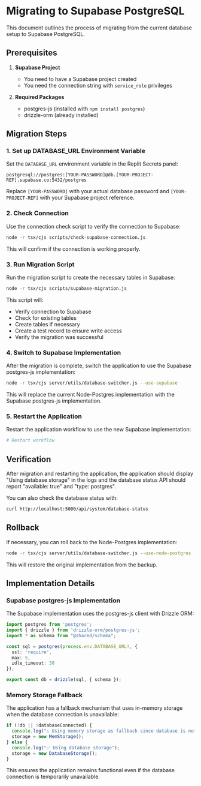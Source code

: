 # Migrating to Supabase PostgreSQL

This document outlines the process of migrating from the current database setup to Supabase PostgreSQL.

## Prerequisites

1. **Supabase Project**
   - You need to have a Supabase project created
   - You need the connection string with `service_role` privileges

2. **Required Packages**
   - postgres-js (installed with `npm install postgres`)
   - drizzle-orm (already installed)

## Migration Steps

### 1. Set up DATABASE_URL Environment Variable

Set the `DATABASE_URL` environment variable in the Replit Secrets panel:

```
postgresql://postgres:[YOUR-PASSWORD]@db.[YOUR-PROJECT-REF].supabase.co:5432/postgres
```

Replace `[YOUR-PASSWORD]` with your actual database password and `[YOUR-PROJECT-REF]` with your Supabase project reference.

### 2. Check Connection

Use the connection check script to verify the connection to Supabase:

```bash
node -r tsx/cjs scripts/check-supabase-connection.js
```

This will confirm if the connection is working properly.

### 3. Run Migration Script

Run the migration script to create the necessary tables in Supabase:

```bash
node -r tsx/cjs scripts/supabase-migration.js
```

This script will:
- Verify connection to Supabase
- Check for existing tables
- Create tables if necessary
- Create a test record to ensure write access
- Verify the migration was successful

### 4. Switch to Supabase Implementation

After the migration is complete, switch the application to use the Supabase postgres-js implementation:

```bash
node -r tsx/cjs server/utils/database-switcher.js --use-supabase
```

This will replace the current Node-Postgres implementation with the Supabase postgres-js implementation.

### 5. Restart the Application

Restart the application workflow to use the new Supabase implementation:

```bash
# Restart workflow
```

## Verification

After migration and restarting the application, the application should display "Using database storage" in the logs and the database status API should report "available: true" and "type: postgres".

You can also check the database status with:

```bash
curl http://localhost:5000/api/system/database-status
```

## Rollback

If necessary, you can roll back to the Node-Postgres implementation:

```bash
node -r tsx/cjs server/utils/database-switcher.js --use-node-postgres
```

This will restore the original implementation from the backup.

## Implementation Details

### Supabase postgres-js Implementation

The Supabase implementation uses the postgres-js client with Drizzle ORM:

```typescript
import postgres from 'postgres';
import { drizzle } from 'drizzle-orm/postgres-js';
import * as schema from "@shared/schema";

const sql = postgres(process.env.DATABASE_URL!, {
  ssl: 'require',
  max: 5, 
  idle_timeout: 30
});

export const db = drizzle(sql, { schema });
```

### Memory Storage Fallback

The application has a fallback mechanism that uses in-memory storage when the database connection is unavailable:

```typescript
if (!db || !databaseConnected) {
  console.log("⚠️ Using memory storage as fallback since database is not available");
  storage = new MemStorage();
} else {
  console.log("✅ Using database storage");
  storage = new DatabaseStorage();
}
```

This ensures the application remains functional even if the database connection is temporarily unavailable.